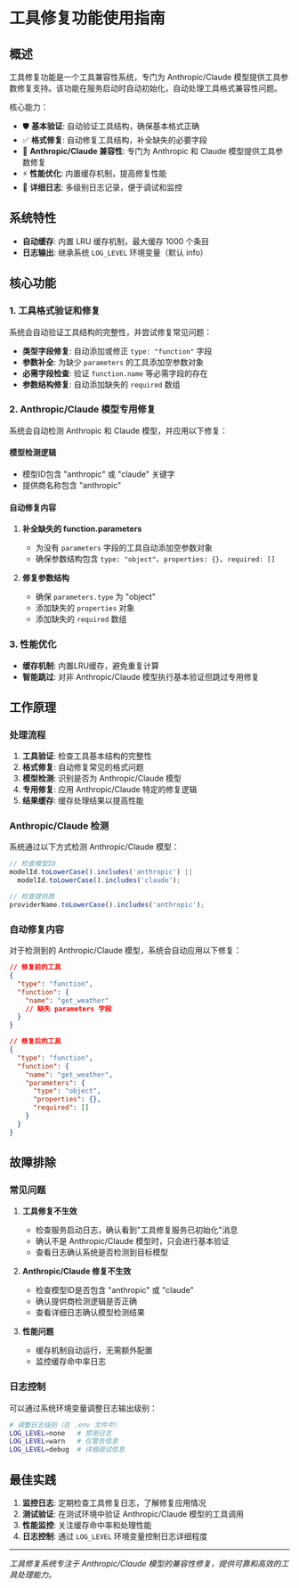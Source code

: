 # 工具修复功能使用指南

## 概述

工具修复功能是一个工具兼容性系统，专门为 Anthropic/Claude 模型提供工具参数修复支持。该功能在服务启动时自动初始化，自动处理工具格式兼容性问题。

核心能力：

- 🛡️ **基本验证**: 自动验证工具结构，确保基本格式正确
- ✅ **格式修复**: 自动修复工具结构，补全缺失的必要字段
- 🔧
  **Anthropic/Claude 兼容性**: 专门为 Anthropic 和 Claude 模型提供工具参数修复
- ⚡ **性能优化**: 内置缓存机制，提高修复性能
- 📝 **详细日志**: 多级别日志记录，便于调试和监控

## 系统特性

- **自动缓存**: 内置 LRU 缓存机制，最大缓存 1000 个条目
- **日志输出**: 继承系统 `LOG_LEVEL` 环境变量（默认 info）

## 核心功能

### 1. 工具格式验证和修复

系统会自动验证工具结构的完整性，并尝试修复常见问题：

- **类型字段修复**: 自动添加或修正 `type: "function"` 字段
- **参数补全**: 为缺少 `parameters` 的工具添加空参数对象
- **必需字段检查**: 验证 `function.name` 等必需字段的存在
- **参数结构修复**: 自动添加缺失的 `required` 数组

### 2. Anthropic/Claude 模型专用修复

系统会自动检测 Anthropic 和 Claude 模型，并应用以下修复：

#### 模型检测逻辑

- 模型ID包含 "anthropic" 或 "claude" 关键字
- 提供商名称包含 "anthropic"

#### 自动修复内容

1. **补全缺失的 function.parameters**

   - 为没有 `parameters` 字段的工具自动添加空参数对象
   - 确保参数结构包含 `type: "object"`、`properties: {}`、`required: []`

2. **修复参数结构**
   - 确保 `parameters.type` 为 "object"
   - 添加缺失的 `properties` 对象
   - 添加缺失的 `required` 数组

### 3. 性能优化

- **缓存机制**: 内置LRU缓存，避免重复计算
- **智能跳过**: 对非 Anthropic/Claude 模型执行基本验证但跳过专用修复

## 工作原理

### 处理流程

1. **工具验证**: 检查工具基本结构的完整性
2. **格式修复**: 自动修复常见的格式问题
3. **模型检测**: 识别是否为 Anthropic/Claude 模型
4. **专用修复**: 应用 Anthropic/Claude 特定的修复逻辑
5. **结果缓存**: 缓存处理结果以提高性能

### Anthropic/Claude 检测

系统通过以下方式检测 Anthropic/Claude 模型：

```typescript
// 检查模型ID
modelId.toLowerCase().includes('anthropic') ||
  modelId.toLowerCase().includes('claude');

// 检查提供商
providerName.toLowerCase().includes('anthropic');
```

### 自动修复内容

对于检测到的 Anthropic/Claude 模型，系统会自动应用以下修复：

```json
// 修复前的工具
{
  "type": "function",
  "function": {
    "name": "get_weather"
    // 缺失 parameters 字段
  }
}

// 修复后的工具
{
  "type": "function",
  "function": {
    "name": "get_weather",
    "parameters": {
      "type": "object",
      "properties": {},
      "required": []
    }
  }
}
```

## 故障排除

### 常见问题

1. **工具修复不生效**

   - 检查服务启动日志，确认看到"工具修复服务已初始化"消息
   - 确认不是 Anthropic/Claude 模型时，只会进行基本验证
   - 查看日志确认系统是否检测到目标模型

2. **Anthropic/Claude 修复不生效**

   - 检查模型ID是否包含 "anthropic" 或 "claude"
   - 确认提供商检测逻辑是否正确
   - 查看详细日志确认模型检测结果

3. **性能问题**
   - 缓存机制自动运行，无需额外配置
   - 监控缓存命中率日志

### 日志控制

可以通过系统环境变量调整日志输出级别：

```bash
# 调整日志级别（在 .env 文件中）
LOG_LEVEL=none   # 禁用日志
LOG_LEVEL=warn   # 仅警告信息
LOG_LEVEL=debug  # 详细调试信息
```

## 最佳实践

1. **监控日志**: 定期检查工具修复日志，了解修复应用情况
2. **测试验证**: 在测试环境中验证 Anthropic/Claude 模型的工具调用
3. **性能监控**: 关注缓存命中率和处理性能
4. **日志控制**: 通过 `LOG_LEVEL` 环境变量控制日志详细程度

---

_工具修复系统专注于 Anthropic/Claude 模型的兼容性修复，提供可靠和高效的工具处理能力。_
